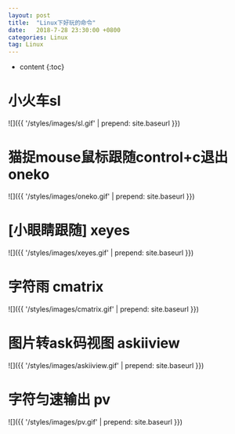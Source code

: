 ```yaml
---
layout: post
title:  "Linux下好玩的命令"
date:   2018-7-28 23:30:00 +0800
categories: Linux
tag: Linux
---
```


* content
{:toc}

# 小火车**sl**

![]({{ '/styles/images/sl.gif' | prepend: site.baseurl  }})

# 猫捉mouse鼠标跟随control+c退出**oneko**

![]({{ '/styles/images/oneko.gif' | prepend: site.baseurl  }})

# [小眼睛跟随] **xeyes**

![]({{ '/styles/images/xeyes.gif' | prepend: site.baseurl  }})

# 字符雨 **cmatrix**

![]({{ '/styles/images/cmatrix.gif' | prepend: site.baseurl  }})

# 图片转ask码视图 **askiiview**

![]({{ '/styles/images/askiiview.gif' | prepend: site.baseurl  }})

# 字符匀速输出 **pv**

![]({{ '/styles/images/pv.gif' | prepend: site.baseurl  }})
